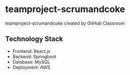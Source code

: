# teamproject-scrumandcoke
teamproject-scrumandcoke created by GitHub Classroom

## Technology Stack

- Frontend: React.js
- Backend: Springboot
- Database: MySQL
- Deployment: AWS
